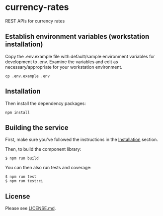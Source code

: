 # currency-rates
REST APIs for currency rates 

## Establish environment variables (workstation installation)
Copy the .env.example file with default/sample environment variables for development to .env.
Examine the variables and edit as necessary/appropriate for your workstation environment.

```
cp .env.example .env
```

## Installation

Then install the dependency packages:
```
npm install
```

## Building the service

First, make sure you've followed the instructions in the [Installation](installation) section.


Then, to build the component library:
```
$ npm run build
```

You can then also run tests and coverage:
```
$ npm run test
$ npm run test:ci
```

## License

Please see [LICENSE.md](LICENSE.md).
